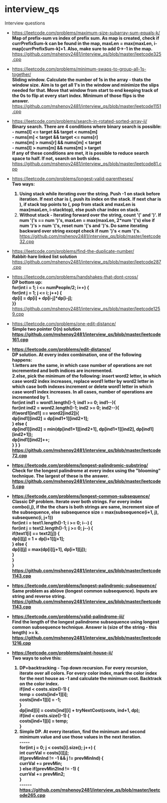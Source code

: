 # interview_qs
Interview questions

- https://leetcode.com/problems/maximum-size-subarray-sum-equals-k/</br>
  <b>Map of prefix-sum vs index of prefix sum. As map is created, check if currPrefixSum-k can be found in the map, maxLen = max(maxLen, i-map[currPrefixSum-k]+1. Also, make sure to add 0->-1 in the map.</b></br>
    https://github.com/mshenoy2481/interview_qs/blob/master/leetcode325.cpp</br>

- https://leetcode.com/problems/minimum-swaps-to-group-all-1s-together/</br>
  <b>Sliding window. Calculate the number of 1s in the array - thats the window size. Aim is to get all 1's in the window and minimize the slips needed for that. Move that window from start to end keeping track of the 0s to flip at every start index. Minimum of those flips is the answer.</b></br>
  https://github.com/mshenoy2481/interview_qs/blob/master/leetcode1151.cpp</br>

- https://leetcode.com/problems/search-in-rotated-sorted-array-ii/</br>
  <b>Binary search. There are 4 conditions where binary search is possible:</br>
       - nums[l] <= target && target < nums[m]</br>
       - nums[m] < target && target <= nums[r]</br>
       - nums[m] > nums[r] && nums[m] < target</br>
       - nums[l] > nums[m] && nums[m] > target</br>
    If any of these conditions are met, it is possible to reduce search space to half. If not, search on both sides.</b></br>
    https://github.com/mshenoy2481/interview_qs/blob/master/leetcode81.cpp</br>

- https://leetcode.com/problems/longest-valid-parentheses/</br>
  <b>Two ways:
    1. Using stack while iterating over the string. Push -1 on stack before iteration. If next char is (, push its index on the stack. If next char is ), if stack top points to (, pop from stack and maxLen is max(maxLen, i-stacktop), else push char index on stack.</br>
    2. Without stack - Iterating forward over the string, count '(' and ')'. If num '('s == num ')'s, maxLen = max(maxLen, 2*num '('s) else if num ')'s > num '('s, reset num '('s and ')'s. Do same iterating backward over string except check if num ')'s < num '('s.</b></br>
   https://github.com/mshenoy2481/interview_qs/blob/master/leetcode32.cpp</br>

- https://leetcode.com/problems/find-the-duplicate-number/</br>
  <b>Rabbit-hare linked list solution</b></br>
  https://github.com/mshenoy2481/interview_qs/blob/master/leetcode287.cpp</br>

- https://leetcode.com/problems/handshakes-that-dont-cross/</br>
  <b>DP bottom up:</br>
      for(int i = 1;  i <= numPeople/2;     i++)  {</br>
            for(int j = 1;  j <= i;     j++) {</br>
                dp[i] = dp[i] + dp[i-j]*dp[i-j];</br>
      }}</br></b>
      https://github.com/mshenoy2481/interview_qs/blob/master/leetcode1259.cpp</br>
  
- https://leetcode.com/problems/one-edit-distance/</br>
  <b>Simple two pointer O(n) solution<b></br>
  https://github.com/mshenoy2481/interview_qs/blob/master/leetcode161.cpp</br>

- https://leetcode.com/problems/edit-distance/</br>
  <b>DP solution. At every index combination, one of the following happens:</br>
     1.letters are the same, in which case number of operations are not incremented and both indices are incremented.</br>
     2.else, pick the minimum of the following: insert word2 letter, in which case word2 index increases, replace word1 letter by word2 letter in which case both indexes increment or delete word1 letter in which case word1 index increases. In all cases, number of operations are incremented by 1.</br>
    for(int ind1 = word1.length()-1;   ind1 >= 0;      ind1--){</br>
        for(int ind2 = word2.length()-1;   ind2 >= 0;      ind2--){</br>
            if(word1[ind1] == word2[ind2]){</br>
                dp[ind1][ind2] = dp[ind1+1][ind2+1];</br>
            } else {</br>
                dp[ind1][ind2] = min(dp[ind1+1][ind2+1], dp[ind1+1][ind2], dp[ind1][ind2+1]);</br>
                dp[ind1][ind2]++;</br>
            } } }</br></b>
    https://github.com/mshenoy2481/interview_qs/blob/master/leetcode72.cpp</br>

- https://leetcode.com/problems/longest-palindromic-substring/</br>
  <b>Check for the longest palindrome at every index using the "blooming" technique. The largest of these is the answer.</b></br>
  https://github.com/mshenoy2481/interview_qs/blob/master/leetcode5.cpp</br>

- https://leetcode.com/problems/longest-common-subsequence/</br>
  <b>Classic DP problem. Iterate over both strings. For every index combo(i,j), if the the chars is both strings are same, increment size of the subsequence, else subsequence size = max(subsequence(i+1, j), subsequenc(i, j+1))</br>
     for(int i = text1.length()-1;  i >= 0;      i--)  {</br>
        for(int j = text2.length()-1;   j >= 0;     j--) {</br>
                if(text1[i] == text2[j]) {</br>
                    dp[i][j] = 1 + dp[i+1][j+1];</br>
                } else {</br>
                    dp[i][j] = max(dp[i][j+1], dp[i+1][j]);</br>
                }</br>
            }</br>
        }</br></b>
  https://github.com/mshenoy2481/interview_qs/blob/master/leetcode1143.cpp</br>

- https://leetcode.com/problems/longest-palindromic-subsequence/</br>
  <b>Same problem as ablove (longest common subsequence). Inputs are string and reverse string.</b></br>
  https://github.com/mshenoy2481/interview_qs/blob/master/leetcode1143.cpp</br>

- https://leetcode.com/problems/valid-palindrome-iii/</br>
  <b>Find the length of the longest palindrome subsequence using longest common subsequence technique. Answer is (size of the string - this length) >= k.</b></br>
  https://github.com/mshenoy2481/interview_qs/blob/master/leetcode1216.cpp</br>
  
- https://leetcode.com/problems/paint-house-ii/</br>
  <b>Two ways to solve this:</br> 
     1. DP+backtracking - Top down recursion. For every recursion, iterate over all colors. For every color index, mark the color index for the next house as -1 and calculate the minimum cost. Backtrack on the color index.</br>
       if(ind < costs.size()-1) {</br>
           temp = costs[ind+1][i];</br>
           costs[ind+1][i] = -1;</br>
       }</br>
       dp[ind][i] = costs[ind][i] + tryNextCost(costs, ind+1, dp);</br>
       if(ind < costs.size()-1)  {</br>
           costs[ind+1][i] = temp;</br>
       }</br>
     2. Simple DP. At every iteration, find the minimum and second minimum value and use those values in the next iteration.</br>
        -----</br>
        for(int j = 0;  j < costs[i].size();    j++)  {</br>
            int currVal = costs[i][j];</br>
            if(prevMinInd != -1 && j != prevMinInd)  {</br>
                currVal += prevMin;</br>
            } else if(prevMin2Ind != -1)  {</br>
                currVal += prevMin2;</br>
            }</br>
        ------</b></br>
    https://github.com/mshenoy2481/interview_qs/blob/master/leetcode265.cpp</br>




